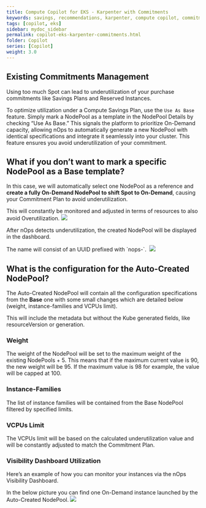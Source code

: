 ```yaml
---
title: Compute Copilot for EKS - Karpenter with Commitments
keywords: savings, recommendations, karpenter, compute copilot, commitments
tags: [copilot, eks]
sidebar: mydoc_sidebar
permalink: copilot-eks-karpenter-commitments.html
folder: Copilot
series: [Copilot]
weight: 3.0
---
```


## Existing Commitments Management ##

Using too much Spot can lead to underutilization of your purchase commitments like Savings Plans and Reserved Instances. 

To optimize utilization under a Compute Savings Plan, use the `Use As Base` feature. Simply mark a NodePool as a template in the NodePool Details by checking “Use As Base.” This signals the platform to prioritize On-Demand capacity, allowing nOps to automatically generate a new NodePool with identical specifications and integrate it seamlessly into your cluster. This feature ensures you  avoid underutilization of your commitment.

## What if you don’t want to mark a specific NodePool as a Base template? ##

In this case, we will automatically select one NodePool as a reference and **create a fully On-Demand NodePool to shift Spot to On-Demand**, causing your Commitment Plan to avoid underutilization.

This will constantly be monitored and adjusted in terms of resources to also avoid Overutilization.
    ![](https://lh7-rt.googleusercontent.com/docsz/AD_4nXeJZPJKVkHj4ol60KRtzwk1EhkQMFpMe3gcEnVuD1mZhGyXizA88fhRxQc4DDMl2lq2jlTMPUr3-TJ7lVFC09RUhTdHsLe2DvFLFUjxfH4PNF2r3kghYzqHfZ1as4Lb9WrOeQ4m6uBGWu-PtlTsacBdjxEL?key=RYEeNWmiHRSBCVEVTH-zpA)

After nOps detects underutilization, the created NodePool will be displayed in the dashboard.

The name will consist of an UUID prefixed with \`nops-\`. 
    ![](https://lh7-rt.googleusercontent.com/docsz/AD_4nXf-S9A-xdKWsEDiFkmDHXIGXTYPvfI0uV9VicYIU4rg2cAb8Jy5F3fewcdIEladxtZA3SWzQxU3BUdeu6ZfC3WyBCFSAA_RNzA4RobmCSrJtEJEiWxeNCFgtGfGL0CWDDloe9K4XJk7Sdy87mny0-0d0Tk?key=RYEeNWmiHRSBCVEVTH-zpA)


## What is the configuration for the Auto-Created NodePool? ##

The Auto-Created NodePool will contain all the configuration specifications from the **Base** one with some small changes which are detailed below (weight, instance-families and VCPUs limit).

This will include the metadata but without the Kube generated fields, like resourceVersion or generation.


### Weight ###

The weight of the NodePool will be set to the maximum weight of the existing NodePools + 5. This means that if the maximum current value is 90, the new weight will be 95. If the maximum value is 98 for example, the value will be capped at 100.


### Instance-Families ###

The list of instance families will be contained from the Base NodePool filtered by specified limits.


### VCPUs Limit ###

The VCPUs limit will be based on the calculated underutilization value and will be constantly adjusted to match the Commitment Plan.


### Visibility Dashboard Utilization ###

Here’s an example of how you can monitor your instances via the nOps Visibility Dashboard.

In the below picture you can find one On-Demand instance launched by the Auto-Created NodePool.
    ![](https://lh7-rt.googleusercontent.com/docsz/AD_4nXerFmXjikFrcVgCxQHlyFzI1EeTWwwXSzcf6Khyk2RkeyCNWx3_8xaV-0WpiezbJRnAd3748o6jMi73_FkAyldry-LVLTJbfPB5jlq64GotMZBroGxnpjyOMJbOZvJJ9GhBpZ71pq76xdgrEsTwdVxekr_W?key=RYEeNWmiHRSBCVEVTH-zpA)